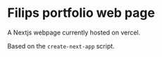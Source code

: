 # Filips portfolio web page

A Nextjs webpage currently hosted on vercel.

Based on the `create-next-app` script.